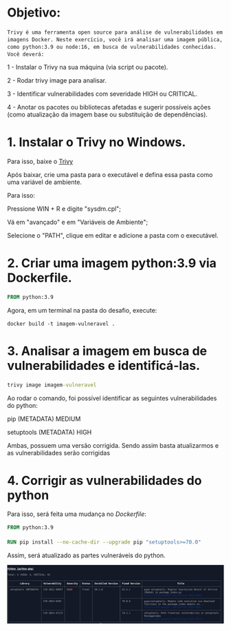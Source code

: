 # Objetivo:

`Trivy é uma ferramenta open source para análise de vulnerabilidades em imagens Docker. Neste exercício, você irá analisar uma imagem pública, como python:3.9 ou node:16, em busca de vulnerabilidades conhecidas.
Você deverá:`

1 - Instalar o Trivy na sua máquina (via script ou pacote).

2 - Rodar trivy image <nome-da-imagem> para analisar.

3 - Identificar vulnerabilidades com severidade HIGH ou CRITICAL.

4 - Anotar os pacotes ou bibliotecas afetadas e sugerir possíveis ações (como atualização da imagem base ou substituição de dependências).

# 1. Instalar o Trivy no Windows.

Para isso, baixe o [Trivy](https://github.com/aquasecurity/trivy/releases/tag/v0.62.1)

Após baixar, crie uma pasta para o executável e defina essa pasta como uma variável de ambiente.

Para isso:

Pressione WIN + R e digite "sysdm.cpl";

Vá em "avançado" e em "Variáveis de Ambiente";

Selecione o "PATH", clique em editar e adicione a pasta com o executável.

# 2. Criar uma imagem python:3.9 via Dockerfile.

```Dockerfile
FROM python:3.9
```

Agora, em um terminal na pasta do desafio, execute:

```Docker
docker build -t imagem-vulneravel .
```

# 3. Analisar a imagem em busca de vulnerabilidades e identificá-las.

```cmd
trivy image imagem-vulneravel
```

Ao rodar o comando, foi possível identificar as seguintes vulnerabilidades do python:

pip (METADATA) MEDIUM

setuptools (METADATA) HIGH

Ambas, possuem uma versão corrigida. Sendo assim basta atualizarmos e as vulnerabilidades serão corrigidas

# 4. Corrigir as vulnerabilidades do python

Para isso, será feita uma mudança no _Dockerfile_:

```Dockerfile
FROM python:3.9

RUN pip install --no-cache-dir --upgrade pip "setuptools>=70.0"
```

Assim, será atualizado as partes vulneráveis do python.

![visão geral](./imagem_exe11.png)

